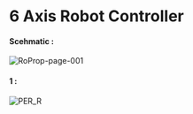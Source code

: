 <h1> 6 Axis Robot Controller </h1>

<h4> Scehmatic :</h4>

![RoProp-page-001](https://user-images.githubusercontent.com/38166489/77441633-ac26a500-6e0f-11ea-898d-070dfc7cf01e.jpg)

<h4> 1 :</h4>

![PER_R](https://user-images.githubusercontent.com/38166489/77441627-aaf57800-6e0f-11ea-874f-cbef119c32d2.jpg)
